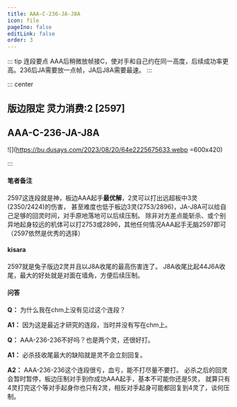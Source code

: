 ```yaml
---
title: AAA-C-236-JA-J8A
icon: file
pageIno: false
editLink: false
order: 3
---
```


::: tip 连段要点
AAA后稍微放帧接C，使对手和自己约在同一高度，后续成功率更高。236后JA需要放一点帧，JA后J8A需要最速。
:::

::: center
## **版边限定 灵力消费:2 [2597]** 
## **AAA-C-236-JA-J8A**

![](https://bu.dusays.com/2023/08/20/64e2225675633.webp =600x420)


:::

#### **笔者备注**
2597这连段就是神，板边AAA起手**最优解**，2灵可以打出远超板中3灵(2350/2424)的伤害，
甚至难度也低于板边3灵(2753/2896)，JA-J8A可以给自己足够的回灵时间，对手原地落地可以后续压制。
除非对方差点能斩杀、或个别异地起身较远的机体可以打2753或2896，其他任何情况AAA起手无脑2597即可（2597依然是优秀的选择）

#### **kisara**
2597就是兔子版边2灵并且以J8A收尾的最高伤害连了。
J8A收尾比起44J6A收尾，最大的好处就是对面在墙角，方便后续压制。

#### **问答**
**Q：** 为什么我在chm上没有见过这个连段？

**A1：** 因为这是最近才研究的连段，当时并没有写在chm上。

**Q：** AAA-236-236不好吗？也是两个灵，还很好打。

**A1：** 必杀技收尾最大的缺陷就是灵不会立刻回复。

**A2：** AAA-236-236这个连段很亏，血亏，能不打尽量不要打。
必杀之后的回灵会暂时暂停，板边压制对手到你成功AAA起手，基本不可能你还是5灵，
就算只有4灵打完这个等对手起身你也只有2灵，相反对手起身可能都回复到4灵了，谈何压制。